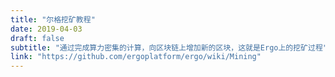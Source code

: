 ```yaml
---
title: "尔格挖矿教程"
date: 2019-04-03
draft: false
subtitle: "通过完成算力密集的计算，向区块链上增加新的区块，这就是Ergo上的挖矿过程"
link: "https://github.com/ergoplatform/ergo/wiki/Mining"
---
```


